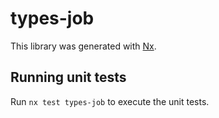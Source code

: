 # types-job

This library was generated with [Nx](https://nx.dev).

## Running unit tests

Run `nx test types-job` to execute the unit tests.
